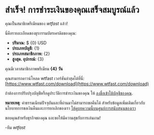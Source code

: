 # สำเร็จ! การชำระเงินของคุณเสร็จสมบูรณ์แล้ว 

คุณเป็นสมาชิกพรีเมียมของ *wtfast* แล้ว!

นี่คือรายละเอียดของธุรกรรมบัตรเครดิตของคุณ:

* **ปริมาณ:** $ {0} USD
* **ประเภทบัญชี:** {1}
* **ประเภทสมาชิกภาพ:** {2}
* **สูงสุด. อุปกรณ์:** {3}

คุณมีเวลาสมาชิกภาพพรีเมียม **{4} วัน** 

คุณสามารถดาวน์โหลด wtfast เวอร์ชันล่าสุดได้ที่นี่: [https://www.wtfast.com/download](https://www.wtfast.com/download)

ถ้าต้องการปรับปรุงบัญชีหรือดูประวัติการชำระเงินของคุณ ให้ [ลงชื่อเข้าใช้บัญชีของคุณ](https://secure.wtfast.com/member/Account/Login). 

**หมายเหตุ**: ค่าธรรมเนียมปัจจุบันและที่ผ่านมาไม่สามารถขอคืนได้ สำหรับข้อมูลเพิ่มเติมเกี่ยวกับนโยบายการขอเงินคืนและการยกเลิกของเรา [ให้ดูบทความนี้บนศูนย์การสนับสนุนของเรา](https://wtfast.zendesk.com/hc/en-us/articles/210389223-Refund-and-Cancellation-Policy-)

ขอบคุณสำหรับธุรกิจของคุณ และขอให้มีความสุขกับการเล่นเกม!

-ทีม *wtfast*
